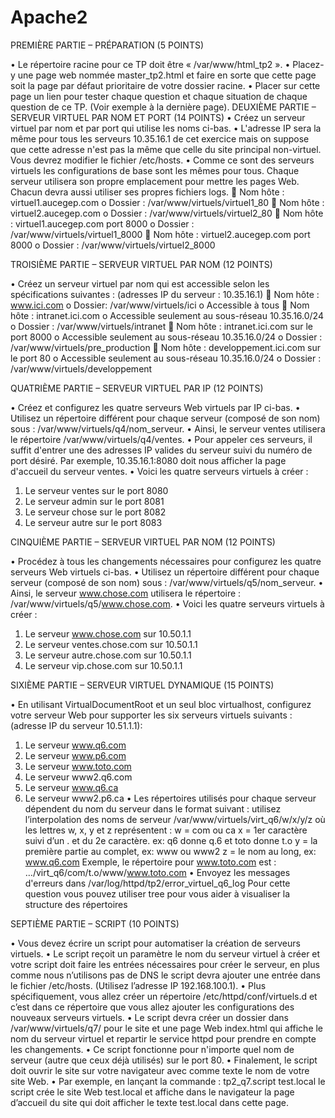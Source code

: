 # Apache2
PREMIÈRE PARTIE – PRÉPARATION (5 POINTS)

•	Le répertoire racine pour ce TP doit être « /var/www/html_tp2 ». 
•	Placez-y une page web nommée master_tp2.html et faire en sorte que cette page soit la page par défaut prioritaire de votre dossier racine. 
•	Placer sur cette page un lien pour tester chaque question et chaque situation de chaque question de ce TP. (Voir exemple à la dernière page).
DEUXIÈME PARTIE – SERVEUR VIRTUEL PAR NOM ET PORT (14 POINTS)
•	Créez un serveur virtuel par nom et par port qui utilise les noms ci-bas. 
•	L'adresse IP sera la même pour tous les serveurs 10.35.16.1 de cet exercice mais on suppose que cette adresse n'est pas la même que celle du site principal non-virtuel. Vous devrez modifier le fichier /etc/hosts.
•	Comme ce sont des serveurs virtuels les configurations de base sont les mêmes pour tous. Chaque serveur utilisera son propre emplacement pour mettre les pages Web. Chacun devra aussi utiliser ses propres fichiers logs.
	Nom hôte : virtuel1.aucegep.com
o	Dossier : /var/www/virtuels/virtuel1_80
	Nom hôte : virtuel2.aucegep.com
o	Dossier : /var/www/virtuels/virtuel2_80
	Nom hôte : virtuel1.aucegep.com   port 8000
o	Dossier : /var/www/virtuels/virtuel1_8000
	Nom hôte : virtuel2.aucegep.com   port 8000
o	Dossier : /var/www/virtuels/virtuel2_8000

TROISIÈME PARTIE – SERVEUR VIRTUEL PAR NOM (12 POINTS)

•	Créez un serveur virtuel par nom qui est accessible selon les spécifications suivantes : (adresses IP du serveur : 10.35.16.1)
	Nom hôte : www.ici.com
o	Dossier: /var/www/virtuels/ici
o	Accessible à tous
	Nom hôte : intranet.ici.com
o	Accessible seulement au sous-réseau 10.35.16.0/24
o	Dossier : /var/www/virtuels/intranet
	Nom hôte : intranet.ici.com sur le port 8000
o	Accessible seulement au sous-réseau 10.35.16.0/24
o	Dossier : /var/www/virtuels/pre_production
	Nom hôte : developpement.ici.com sur le port 80
o	Accessible seulement au sous-réseau 10.35.16.0/24
o	Dossier : /var/www/virtuels/developpement

QUATRIÈME PARTIE – SERVEUR VIRTUEL PAR IP (12 POINTS)

•	Créez et configurez les quatre serveurs Web virtuels par IP ci-bas.
•	Utilisez un répertoire différent pour chaque serveur (composé de son nom) sous : /var/www/virtuels/q4/nom_serveur. 
•	Ainsi, le serveur ventes utilisera le répertoire /var/www/virtuels/q4/ventes. 
•	Pour appeler ces serveurs, il suffit d'entrer une des adresses IP valides du serveur suivi du numéro de port désiré. Par exemple, 10.35.16.1:8080 doit nous afficher la page d'accueil du serveur ventes.
•	Voici les quatre serveurs virtuels à créer :
1.	Le serveur ventes sur le port 8080
2.	Le serveur admin sur le port 8081
3.	Le serveur chose sur le port 8082
4.	Le serveur autre sur le port 8083

CINQUIÈME PARTIE – SERVEUR VIRTUEL PAR NOM (12 POINTS)

•	Procédez à tous les changements nécessaires pour configurez les quatre serveurs Web virtuels ci-bas.
•	Utilisez un répertoire différent pour chaque serveur (composé de son nom) sous : /var/www/virtuels/q5/nom_serveur. 
•	Ainsi, le serveur www.chose.com utilisera le répertoire : /var/www/virtuels/q5/www.chose.com.
•	Voici les quatre serveurs virtuels à créer :
1.	Le serveur www.chose.com sur 10.50.1.1
2.	Le serveur ventes.chose.com sur 10.50.1.1
3.	Le serveur autre.chose.com sur 10.50.1.1
4.	Le serveur vip.chose.com sur 10.50.1.1
   
SIXIÈME PARTIE – SERVEUR VIRTUEL DYNAMIQUE (15 POINTS)

•	En utilisant VirtualDocumentRoot et un seul bloc virtualhost, configurez votre serveur Web pour supporter les six serveurs virtuels suivants : (adresse IP du serveur 10.51.1.1):
1.	Le serveur www.q6.com 
2.	Le serveur www.p6.com 
3.	Le serveur www.toto.com 
4.	Le serveur www2.q6.com 
5.	Le serveur www.q6.ca 
6.	Le serveur www2.p6.ca 
•	Les répertoires utilisés pour chaque serveur dépendent du nom du serveur dans le format suivant : utilisez l’interpolation des noms de serveur /var/www/virtuels/virt_q6/w/x/y/z où les lettres w, x, y et z représentent :
w = com ou ca 
x = 1er caractère suivi d’un . et du 2e caractère. ex: q6 donne q.6 et toto donne t.o
y = la première partie au complet, ex: www ou www2
z = le nom au long, ex: www.q6.com
Exemple, le répertoire pour www.toto.com est : …/virt_q6/com/t.o/www/www.toto.com
•	Envoyez les messages d'erreurs dans /var/log/httpd/tp2/error_virtuel_q6_log
Pour cette question vous pouvez utiliser tree pour vous aider à visualiser la structure des répertoires

SEPTIÈME PARTIE – SCRIPT (10 POINTS)

•	Vous devez écrire un script pour automatiser la création de serveurs virtuels. 
•	Le script reçoit un paramètre le nom du serveur virtuel à créer et votre script doit faire les entrées nécessaires pour créer le serveur, en plus comme nous n’utilisons pas de DNS le script devra ajouter une entrée dans le fichier /etc/hosts. (Utilisez l’adresse IP 192.168.100.1).
•	Plus spécifiquement, vous allez créer un répertoire /etc/httpd/conf/virtuels.d et c’est dans ce répertoire que vous allez ajouter les configurations des nouveaux serveurs virtuels. 
•	Le script devra créer un dossier dans /var/www/virtuels/q7/ pour le site et une page Web index.html qui affiche le nom du serveur virtuel et repartir le service httpd pour prendre en compte les changements. 
•	Ce script fonctionne pour n'importe quel nom de serveur (autre que ceux déjà utilisés) sur le port 80. 
•	Finalement, le script doit ouvrir le site sur votre navigateur avec comme texte le nom de votre site Web. 
•	Par exemple, en lançant la commande : tp2_q7.script test.local le script crée le site Web test.local et affiche dans le navigateur la page d’accueil du site qui doit afficher le texte test.local dans cette page.
